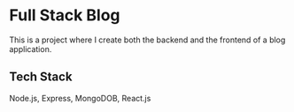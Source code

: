 # Full Stack Blog

This is a project where I create both the backend and the frontend of a
blog application. 

## Tech Stack

Node.js, Express, MongoDOB, React.js
